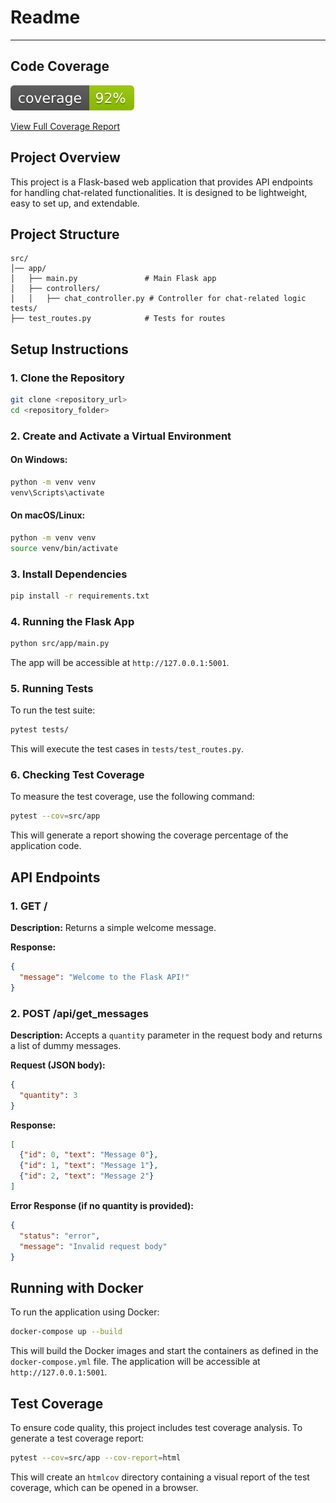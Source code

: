 # Readme

---

## Code Coverage

![Coverage](coverage.svg)

[View Full Coverage Report](htmlcov/index.html)

## Project Overview

This project is a Flask-based web application that provides API endpoints for handling chat-related functionalities. It is designed to be lightweight, easy to set up, and extendable.

## Project Structure

```
src/
│── app/
│   ├── main.py               # Main Flask app
│   ├── controllers/
│   │   ├── chat_controller.py # Controller for chat-related logic
tests/
├── test_routes.py            # Tests for routes
```

## Setup Instructions

### 1. Clone the Repository

```bash
git clone <repository_url>
cd <repository_folder>
```

### 2. Create and Activate a Virtual Environment

#### On Windows:
```bash
python -m venv venv
venv\Scripts\activate
```

#### On macOS/Linux:
```bash
python -m venv venv
source venv/bin/activate
```

### 3. Install Dependencies

```bash
pip install -r requirements.txt
```

### 4. Running the Flask App

```bash
python src/app/main.py
```

The app will be accessible at `http://127.0.0.1:5001`.

### 5. Running Tests

To run the test suite:

```bash
pytest tests/
```

This will execute the test cases in `tests/test_routes.py`.

### 6. Checking Test Coverage

To measure the test coverage, use the following command:

```bash
pytest --cov=src/app
```

This will generate a report showing the coverage percentage of the application code.

## API Endpoints

### **1. GET /**

**Description:** Returns a simple welcome message.

**Response:**
```json
{
  "message": "Welcome to the Flask API!"
}
```

### **2. POST /api/get_messages**

**Description:** Accepts a `quantity` parameter in the request body and returns a list of dummy messages.

**Request (JSON body):**
```json
{
  "quantity": 3
}
```

**Response:**
```json
[
  {"id": 0, "text": "Message 0"},
  {"id": 1, "text": "Message 1"},
  {"id": 2, "text": "Message 2"}
]
```

**Error Response (if no quantity is provided):**
```json
{
  "status": "error",
  "message": "Invalid request body"
}
```

## Running with Docker

To run the application using Docker:

```bash
docker-compose up --build
```

This will build the Docker images and start the containers as defined in the `docker-compose.yml` file. The application will be accessible at `http://127.0.0.1:5001`.

## Test Coverage

To ensure code quality, this project includes test coverage analysis. To generate a test coverage report:

```bash
pytest --cov=src/app --cov-report=html
```

This will create an `htmlcov` directory containing a visual report of the test coverage, which can be opened in a browser.


